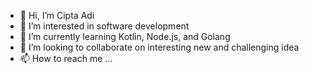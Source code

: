 - 👋 Hi, I’m Cipta Adi
- 👀 I’m interested in software development
- 🌱 I’m currently learning Kotlin, Node.js, and Golang
- 💞️ I’m looking to collaborate on interesting new and challenging idea
- 📫 How to reach me ...

<!---
chips03/chips03 is a ✨ special ✨ repository because its `README.md` (this file) appears on your GitHub profile.
You can click the Preview link to take a look at your changes.
--->

